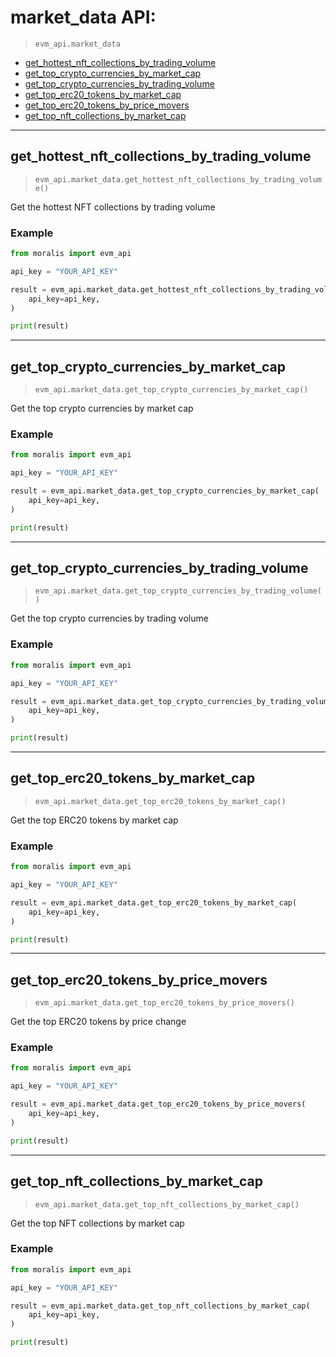 # market_data API:

> `evm_api.market_data`

- [get_hottest_nft_collections_by_trading_volume](#get_hottest_nft_collections_by_trading_volume)
- [get_top_crypto_currencies_by_market_cap](#get_top_crypto_currencies_by_market_cap)
- [get_top_crypto_currencies_by_trading_volume](#get_top_crypto_currencies_by_trading_volume)
- [get_top_erc20_tokens_by_market_cap](#get_top_erc20_tokens_by_market_cap)
- [get_top_erc20_tokens_by_price_movers](#get_top_erc20_tokens_by_price_movers)
- [get_top_nft_collections_by_market_cap](#get_top_nft_collections_by_market_cap)


---
## get_hottest_nft_collections_by_trading_volume

> `evm_api.market_data.get_hottest_nft_collections_by_trading_volume()`

Get the hottest NFT collections by trading volume


### Example
```python
from moralis import evm_api

api_key = "YOUR_API_KEY"

result = evm_api.market_data.get_hottest_nft_collections_by_trading_volume(
    api_key=api_key,
)

print(result)

```


---
## get_top_crypto_currencies_by_market_cap

> `evm_api.market_data.get_top_crypto_currencies_by_market_cap()`

Get the top crypto currencies by market cap


### Example
```python
from moralis import evm_api

api_key = "YOUR_API_KEY"

result = evm_api.market_data.get_top_crypto_currencies_by_market_cap(
    api_key=api_key,
)

print(result)

```


---
## get_top_crypto_currencies_by_trading_volume

> `evm_api.market_data.get_top_crypto_currencies_by_trading_volume()`

Get the top crypto currencies by trading volume


### Example
```python
from moralis import evm_api

api_key = "YOUR_API_KEY"

result = evm_api.market_data.get_top_crypto_currencies_by_trading_volume(
    api_key=api_key,
)

print(result)

```


---
## get_top_erc20_tokens_by_market_cap

> `evm_api.market_data.get_top_erc20_tokens_by_market_cap()`

Get the top ERC20 tokens by market cap


### Example
```python
from moralis import evm_api

api_key = "YOUR_API_KEY"

result = evm_api.market_data.get_top_erc20_tokens_by_market_cap(
    api_key=api_key,
)

print(result)

```


---
## get_top_erc20_tokens_by_price_movers

> `evm_api.market_data.get_top_erc20_tokens_by_price_movers()`

Get the top ERC20 tokens by price change


### Example
```python
from moralis import evm_api

api_key = "YOUR_API_KEY"

result = evm_api.market_data.get_top_erc20_tokens_by_price_movers(
    api_key=api_key,
)

print(result)

```


---
## get_top_nft_collections_by_market_cap

> `evm_api.market_data.get_top_nft_collections_by_market_cap()`

Get the top NFT collections by market cap


### Example
```python
from moralis import evm_api

api_key = "YOUR_API_KEY"

result = evm_api.market_data.get_top_nft_collections_by_market_cap(
    api_key=api_key,
)

print(result)

```




